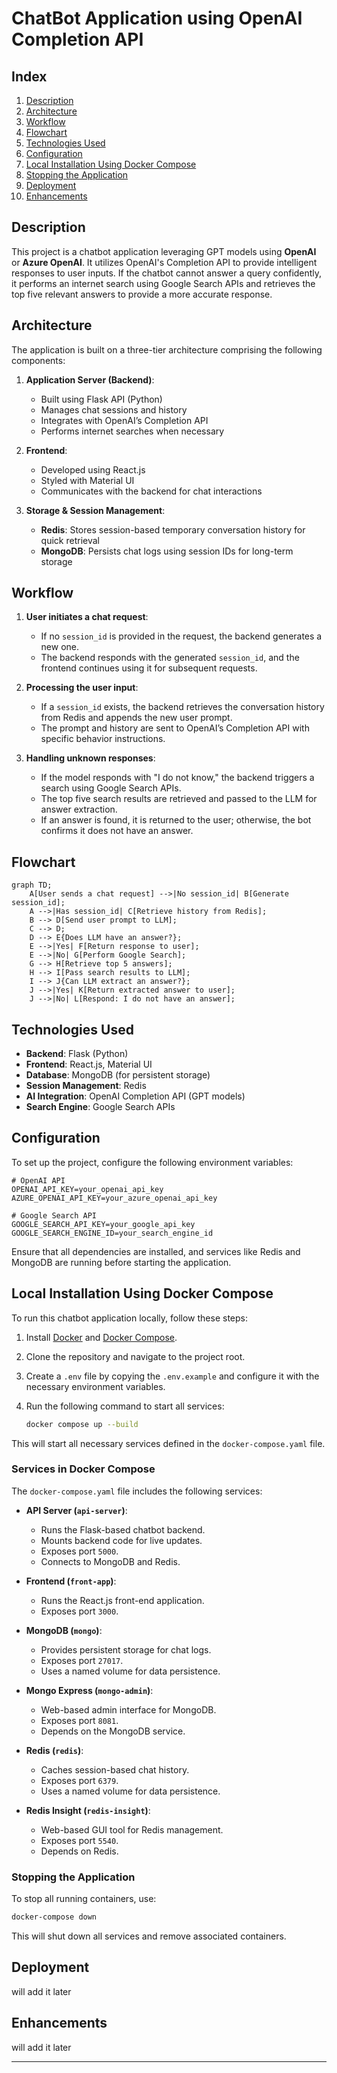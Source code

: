 # ChatBot Application using OpenAI Completion API
## Index
1. [Description](#description)
2. [Architecture](#architecture)
3. [Workflow](#workflow)
4. [Flowchart](#flowchart)
5. [Technologies Used](#technologies-used)
6. [Configuration](#configuration)
7. [Local Installation Using Docker Compose](#local-installation-using-docker-compose)
8. [Stopping the Application](#stopping-the-application)
9. [Deployment](#deployment)
10. [Enhancements](#enhancements)

## Description

This project is a chatbot application leveraging GPT models using **OpenAI** or **Azure OpenAI**. It utilizes OpenAI's Completion API to provide intelligent responses to user inputs. If the chatbot cannot answer a query confidently, it performs an internet search using Google Search APIs and retrieves the top five relevant answers to provide a more accurate response.

## Architecture

The application is built on a three-tier architecture comprising the following components:

1. **Application Server (Backend)**:

   - Built using Flask API (Python)
   - Manages chat sessions and history
   - Integrates with OpenAI’s Completion API
   - Performs internet searches when necessary

2. **Frontend**:

   - Developed using React.js
   - Styled with Material UI
   - Communicates with the backend for chat interactions

3. **Storage & Session Management**:

   - **Redis**: Stores session-based temporary conversation history for quick retrieval
   - **MongoDB**: Persists chat logs using session IDs for long-term storage

## Workflow

1. **User initiates a chat request**:

   - If no `session_id` is provided in the request, the backend generates a new one.
   - The backend responds with the generated `session_id`, and the frontend continues using it for subsequent requests.

2. **Processing the user input**:

   - If a `session_id` exists, the backend retrieves the conversation history from Redis and appends the new user prompt.
   - The prompt and history are sent to OpenAI’s Completion API with specific behavior instructions.

3. **Handling unknown responses**:

   - If the model responds with "I do not know," the backend triggers a search using Google Search APIs.
   - The top five search results are retrieved and passed to the LLM for answer extraction.
   - If an answer is found, it is returned to the user; otherwise, the bot confirms it does not have an answer.

## Flowchart

```mermaid
graph TD;
    A[User sends a chat request] -->|No session_id| B[Generate session_id];
    A -->|Has session_id| C[Retrieve history from Redis];
    B --> D[Send user prompt to LLM];
    C --> D;
    D --> E{Does LLM have an answer?};
    E -->|Yes| F[Return response to user];
    E -->|No| G[Perform Google Search];
    G --> H[Retrieve top 5 answers];
    H --> I[Pass search results to LLM];
    I --> J{Can LLM extract an answer?};
    J -->|Yes| K[Return extracted answer to user];
    J -->|No| L[Respond: I do not have an answer];
```

## Technologies Used

- **Backend**: Flask (Python)
- **Frontend**: React.js, Material UI
- **Database**: MongoDB (for persistent storage)
- **Session Management**: Redis
- **AI Integration**: OpenAI Completion API (GPT models)
- **Search Engine**: Google Search APIs

## Configuration

To set up the project, configure the following environment variables:

```env
# OpenAI API
OPENAI_API_KEY=your_openai_api_key
AZURE_OPENAI_API_KEY=your_azure_openai_api_key

# Google Search API
GOOGLE_SEARCH_API_KEY=your_google_api_key
GOOGLE_SEARCH_ENGINE_ID=your_search_engine_id
```

Ensure that all dependencies are installed, and services like Redis and MongoDB are running before starting the application.

## Local Installation Using Docker Compose

To run this chatbot application locally, follow these steps:

1. Install [Docker](https://www.docker.com/) and [Docker Compose](https://docs.docker.com/compose/install/).
2. Clone the repository and navigate to the project root.
3. Create a `.env` file by copying the `.env.example` and configure it with the necessary environment variables. 
4. Run the following command to start all services:
   
   ```sh
   docker compose up --build
   ```

This will start all necessary services defined in the `docker-compose.yaml` file.

### Services in Docker Compose

The `docker-compose.yaml` file includes the following services:

- **API Server (`api-server`)**: 
  - Runs the Flask-based chatbot backend.
  - Mounts backend code for live updates.
  - Exposes port `5000`.
  - Connects to MongoDB and Redis.

- **Frontend (`front-app`)**: 
  - Runs the React.js front-end application.
  - Exposes port `3000`.

- **MongoDB (`mongo`)**: 
  - Provides persistent storage for chat logs.
  - Exposes port `27017`.
  - Uses a named volume for data persistence.

- **Mongo Express (`mongo-admin`)**: 
  - Web-based admin interface for MongoDB.
  - Exposes port `8081`.
  - Depends on the MongoDB service.

- **Redis (`redis`)**: 
  - Caches session-based chat history.
  - Exposes port `6379`.
  - Uses a named volume for data persistence.

- **Redis Insight (`redis-insight`)**: 
  - Web-based GUI tool for Redis management.
  - Exposes port `5540`.
  - Depends on Redis.

### Stopping the Application

To stop all running containers, use:

```sh
docker-compose down
```

This will shut down all services and remove associated containers.


## Deployment
will add it later

## Enhancements
will add it later

---